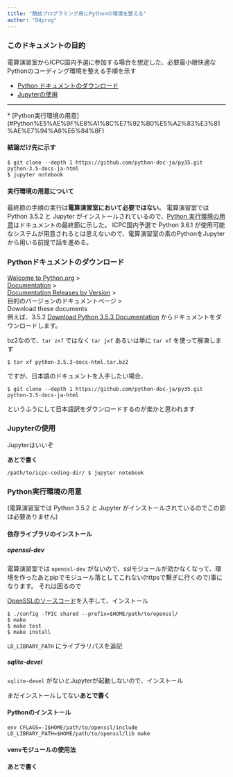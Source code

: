 ```yaml
---
title: "競技プログラミング用にPythonの環境を整える"
author: "D4prog"
---
```


### このドキュメントの目的
電算演習室からICPC国内予選に参加する場合を想定した、必要最小限快適なPythonのコーディング環境を整える手順を示す

* [Python ドキュメントのダウンロード](#Python%E3%83%89%E3%82%AD%E3%83%A5%E3%83%A1%E3%83%B3%E3%83%88%E3%81%AE%E3%83%80%E3%82%A6%E3%83%B3%E3%83%AD%E3%83%BC%E3%83%89)
* [Jupyterの使用](#Jupyter%E3%81%AE%E4%BD%BF%E7%94%A8)
<hr />
* [Python実行環境の用意](#Python%E5%AE%9F%E8%A1%8C%E7%92%B0%E5%A2%83%E3%81%AE%E7%94%A8%E6%84%8F)

#### 結論だけ先に示す
```shell
$ git clone --depth 1 https://github.com/python-doc-ja/py35.git python-3.5-docs-ja-html
$ jupyter notebook
```

#### 実行環境の用意について
最終節の手順の実行は**電算演習室において必要ではない**。
電算演習室では Python 3.5.2 と Jupyter がインストールされているので、[Python 実行環境の用意](#Python%E5%AE%9F%E8%A1%8C%E7%92%B0%E5%A2%83%E3%81%AE%E7%94%A8%E6%84%8F)はドキュメントの最終節に示した。
ICPC国内予選で Python 3.6.1 が使用可能なシステムが用意されるとは思えないので、電算演習室の素のPythonをJupyterから用いる前提で話を進める。

### Pythonドキュメントのダウンロード
[Welcome to Python.org](https://www.python.org) >  
[Documentation](https://www.python.org/doc/) >  
[Documentation Releases by Version](https://www.python.org/doc/versions/) >  
目的のバージョンのドキュメントページ >  
Download these documents  
例えば、3.5.2 [Download Python 3.5.3 Documentation](https://docs.python.org/3.5/download.html) からドキュメントをダウンロードします。

bz2なので、`tar zxf` ではなく `tar jxf` あるいは単に `tar xf` を使って解凍します
```
$ tar xf python-3.5.3-docs-html.tar.bz2
```


ですが、日本語のドキュメントを入手したい場合、
```
$ git clone --depth 1 https://github.com/python-doc-ja/py35.git python-3.5-docs-ja-html
```
というふうにして日本語訳をダウンロードするのが楽かと思われます



### Jupyterの使用

Jupyterはいいぞ

**あとで書く**

```
/path/to/icpc-coding-dir/ $ jupyter notebook
```

### Python実行環境の用意
(電算演習室では Python 3.5.2 と Jupyter がインストールされているのでこの節は必要ありません)

#### 依存ライブラリのインストール
##### openssl-dev
電算演習室では `openssl-dev` がないので、sslモジュールが効かなくなって、環境を作ったあとpipでモジュール落としてこれない(httpsで繋ぎに行くので)事になります。
それは困るので

[OpenSSLのソースコード](https://www.openssl.org/source/)を入手して、インストール

```
$ ./config -fPIC shared --prefix=$HOME/path/to/openssl/
$ make
$ make test
$ make install
```
`LD_LIBRARY_PATH` にライブラリパスを追記

##### sqlite-devel
`sqlite-devel` がないとJupyterが起動しないので、インストール

まだインストールしてない**あとで書く**

#### Pythonのインストール
```
env CFLAGS=-I$HOME/path/to/openssl/include LD_LIBRARY_PATH=$HOME/path/to/openssl/lib make
```

#### venvモジュールの使用法

**あとで書く**


```python

```
